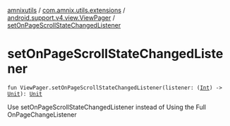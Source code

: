 [amnixutils](../../index.md) / [com.amnix.utils.extensions](../index.md) / [android.support.v4.view.ViewPager](index.md) / [setOnPageScrollStateChangedListener](./set-on-page-scroll-state-changed-listener.md)

# setOnPageScrollStateChangedListener

`fun ViewPager.setOnPageScrollStateChangedListener(listener: (`[`Int`](https://kotlinlang.org/api/latest/jvm/stdlib/kotlin/-int/index.html)`) -> `[`Unit`](https://kotlinlang.org/api/latest/jvm/stdlib/kotlin/-unit/index.html)`): `[`Unit`](https://kotlinlang.org/api/latest/jvm/stdlib/kotlin/-unit/index.html)

Use setOnPageScrollStateChangedListener instead of Using the Full OnPageChangeListener

